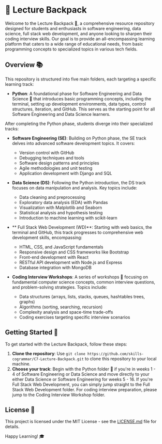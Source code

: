 # 🎒 Lecture Backpack

Welcome to the Lecture Backpack 🚀, a comprehensive resource repository designed for students and enthusiasts in software engineering, data science, full stack web development, and anyone looking to sharpen their coding interview skills. Our goal is to provide an all-encompassing learning platform that caters to a wide range of educational needs, from basic programming concepts to specialized topics in various tech fields.

## Overview 📚

This repository is structured into five main folders, each targeting a specific learning track:

- **Python**: A foundational phase for Software Engineering and Data Science 🐍 that introduces basic programming concepts, including the terminal, setting up development environments, data types, control structures, iteration, and GitHub. This serves as the starting point for all Software Engineering and Data Science learners.

After completing the Python phase, students diverge into their specialized tracks:

- **Software Engineering (SE)**: Building on Python phase, the SE track delves into advanced software development topics. It covers:

  - Version control with GitHub
  - Debugging techniques and tools
  - Software design patterns and principles
  - Agile methodologies and unit testing
  - Application development with Django and SQL

- **Data Science (DS)**: Following the Python introduction, the DS track focuses on data manipulation and analysis. Key topics include:

  - Data cleaning and preprocessing
  - Exploratory data analysis (EDA) with Pandas
  - Visualization with Matplotlib and Seaborn
  - Statistical analysis and hypothesis testing
  - Introduction to machine learning with scikit-learn

- ** Full Stack Web Development (WD)**: Starting with web basics, the terminal and GitHub, this track progresses to comprehensive web development skills, encompassing:

  - HTML, CSS, and JavaScript fundamentals
  - Responsive design and CSS frameworks like Bootstrap
  - Front-end development with React
  - RESTful API development with Node.js and Express
  - Database integration with MongoDB

- **Coding Interview Workshops**: A series of workshops 🧩 focusing on fundamental computer science concepts, common interview questions, and problem-solving strategies. Topics include:
  - Data structures (arrays, lists, stacks, queues, hashtables trees, graphs)
  - Algorithms (sorting, searching, recursion)
  - Complexity analysis and space-time trade-offs
  - Coding exercises targeting specific interview scenarios

## Getting Started 🚦

To get started with the Lecture Backpack, follow these steps:

1. **Clone the repository**: Use `git clone https://github.com/skills-cogrammar/C7-Lecture-Backpack.git` to clone this repository to your local machine.
2. **Choose your track**: Begin with the Python folder 🐍 if you're in weeks 1 - 4 of Software Engineering or Data Science and move directly to your either Data Science or Software Engineering for weeks 5 - 16. If you're Full Stack Web Development, you can simply jump straight to the Full Stack Web Development folder. For coding interview preparation, please jump to the Coding Interview Workshop folder.

## License 📄

This project is licensed under the MIT License - see the [LICENSE.md](LICENSE) file for details.

Happy Learning! 🎓
